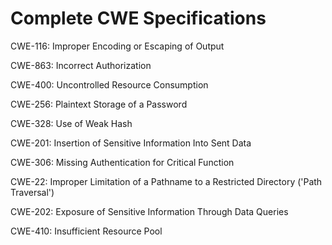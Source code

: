 

# Complete CWE Specifications

CWE-116: Improper Encoding or Escaping of Output

CWE-863: Incorrect Authorization

CWE-400: Uncontrolled Resource Consumption

CWE-256: Plaintext Storage of a Password

CWE-328: Use of Weak Hash

CWE-201: Insertion of Sensitive Information Into Sent Data

CWE-306: Missing Authentication for Critical Function

CWE-22: Improper Limitation of a Pathname to a Restricted Directory ('Path Traversal')

CWE-202: Exposure of Sensitive Information Through Data Queries

CWE-410: Insufficient Resource Pool